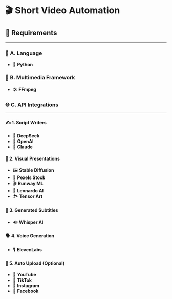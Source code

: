 # 🎬 Short Video Automation  

## 🚀 Requirements  
---  

### 🔹 A. Language  
- 🐍 **Python**  

### 🎥 B. Multimedia Framework  
- 🛠 **FFmpeg**  

### 🌐 C. API Integrations  
---  

#### ✍️ 1. Script Writers  
- 📝 **DeepSeek**  
- 🤖 **OpenAI**  
- 🧠 **Claude**  

#### 🎨 2. Visual Presentations  
- 🖼 **Stable Diffusion**  
- 📸 **Pexels Stock**  
- 🎬 **Runway ML**  
- 🎨 **Leonardo AI**  
- 🏞 **Tensor Art**  

#### 🎤 3. Generated Subtitles  
- 🔊 **Whisper AI**  

#### 🗣 4. Voice Generation  
- 🎙 **ElevenLabs**  

#### 📡 5. Auto Upload (Optional)  
- 🎥 **YouTube**  
- 🎵 **TikTok**  
- 📸 **Instagram**  
- 📢 **Facebook**  
